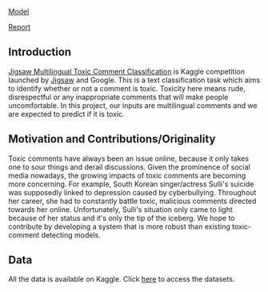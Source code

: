 
[Model](https://github.com/jchn122/Projects/blob/master/Jigsaw_Toxic_Comments/jigsaw-multilingual-toxic-comment-classification.ipynb)

[Report](https://github.com/jchn122/Projects/blob/master/Jigsaw_Toxic_Comments/Jigsaw%20Multilingual%20Toxic%20Comment%20Classification.pdf)

## Introduction

[Jigsaw Multilingual Toxic Comment Classification](https://www.kaggle.com/c/jigsaw-multilingual-toxic-comment-classification/overview/description) is Kaggle competition launched by [Jigsaw](https://jigsaw.google.com/) and Google. This is a text classification task which aims to identify whether or not a comment is toxic. Toxicity here means rude, disrespectful or any inappropriate comments that will make people uncomfortable. In this project, our inputs are multilingual comments and we are expected to predict if it is toxic.

## Motivation and Contributions/Originality
Toxic comments have always been an issue online, because it only takes one to sour things and derail discussions. Given the prominence of social media nowadays, the growing impacts of toxic comments are becoming more concerning. For example, South Korean singer/actress Sulli's suicide was supposedly linked to depression caused by cyberbullying. Throughout her career, she had to constantly battle toxic, malicious comments directed towards her online. Unfortunately, Sulli's situation only came to light because of her status and it's only the tip of the iceberg. We hope to contribute by developing a system that is more robust than existing toxic-comment detecting models.

## Data

All the data is available on Kaggle. Click [here](https://www.kaggle.com/c/jigsaw-multilingual-toxic-comment-classification/data) to access the datasets.
